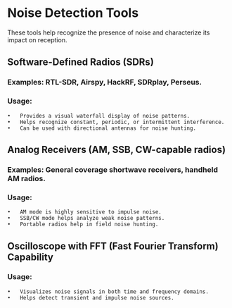 # Noise Detection Tools

These tools help recognize the presence of noise and characterize its impact on reception.
## Software-Defined Radios (SDRs)
### Examples: RTL-SDR, Airspy, HackRF, SDRplay, Perseus.
### Usage:
	•	Provides a visual waterfall display of noise patterns.
	•	Helps recognize constant, periodic, or intermittent interference.
	•	Can be used with directional antennas for noise hunting.
## Analog Receivers (AM, SSB, CW-capable radios)
### Examples: General coverage shortwave receivers, handheld AM radios.
### Usage:
	•	AM mode is highly sensitive to impulse noise.
	•	SSB/CW mode helps analyze weak noise patterns.
	•	Portable radios help in field noise hunting.
## Oscilloscope with FFT (Fast Fourier Transform) Capability
### Usage:
	•	Visualizes noise signals in both time and frequency domains.
	•	Helps detect transient and impulse noise sources.
